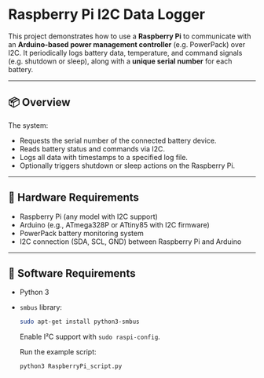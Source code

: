 # Raspberry Pi I2C Data Logger

This project demonstrates how to use a **Raspberry Pi** to communicate with an **Arduino-based power management controller** (e.g. PowerPack) over I2C. It periodically logs battery data, temperature, and command signals (e.g. shutdown or sleep), along with a **unique serial number** for each battery.

---

## 📦 Overview

The system:
- Requests the serial number of the connected battery device.
- Reads battery status and commands via I2C.
- Logs all data with timestamps to a specified log file.
- Optionally triggers shutdown or sleep actions on the Raspberry Pi.

---

## 🔧 Hardware Requirements

- Raspberry Pi (any model with I2C support)
- Arduino (e.g., ATmega328P or ATtiny85 with I2C firmware)
- PowerPack battery monitoring system
- I2C connection (SDA, SCL, GND) between Raspberry Pi and Arduino

---

## 💾 Software Requirements

- Python 3
- `smbus` library:
  ```bash
  sudo apt-get install python3-smbus
  ```
  Enable I²C support with `sudo raspi-config`.

  Run the example script:
  ```bash
  python3 RaspberryPi_script.py
  ```
